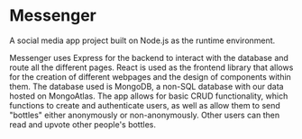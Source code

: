 # Messenger

A social media app project built on Node.js as the runtime environment.

Messenger uses Express for the backend to interact with the database and route all the different pages. React is used as the frontend library that allows for the creation of different webpages and the design of components within them. The database used is MongoDB, a non-SQL database with our data hosted on MongoAtlas. The app allows for basic CRUD functionality, which functions to create and authenticate users, as well as allow them to send "bottles" either anonymously or non-anonymously. Other users can then read and upvote other people's bottles.

